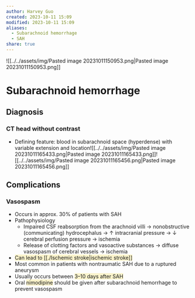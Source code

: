 ```yaml
---
author: Harvey Guo
created: 2023-10-11 15:09
modified: 2023-10-11 15:09
aliases:
  - Subarachnoid hemorrhage
  - SAH
share: true
---
```



![[../../assets/img/Pasted image 20231011150953.png|Pasted image 20231011150953.png]]
# Subarachnoid hemorrhage
## Diagnosis
### CT head without contrast
- Defining feature: blood in subarachnoid space (hyperdense) with variable extension and location![[../../assets/img/Pasted image 20231011165433.png|Pasted image 20231011165433.png]]![[../../assets/img/Pasted image 20231011165456.png|Pasted image 20231011165456.png]]
## Complications
### Vasospasm
- Occurs in approx. 30% of patients with SAH
- Pathophysiology
	- Impaired CSF reabsorption from the arachnoid villi → nonobstructive (communicating) hydrocephalus → ↑ intracranial pressure → ↓ cerebral perfusion pressure → ischemia
	- Release of clotting factors and vasoactive substances → diffuse vasospasm of cerebral vessels  → ischemia
- <span style="background:rgba(240, 200, 0, 0.2)">Can lead to [[./Ischemic stroke|ischemic stroke]]</span>
- Most common in patients with nontraumatic SAH due to a ruptured aneurysm
- Usually occurs between <span style="background:rgba(240, 200, 0, 0.2)">3–10 days after SAH</span>
- Oral <span style="background:rgba(240, 200, 0, 0.2)">nimodipine</span> should be given after subarachnoid hemorrhage to prevent vasospasm